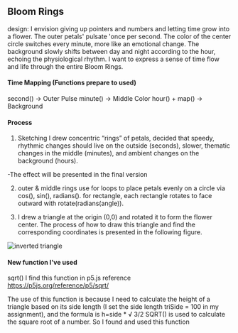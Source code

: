 ## Bloom Rings
design:
I envision giving up pointers and numbers and letting time grow into a flower. The outer petals' pulsate 'once per second. The color of the center circle switches every minute, more like an emotional change. The background slowly shifts between day and night according to the hour, echoing the physiological rhythm. I want to express a sense of time flow and life through the entire Bloom Rings.

#### Time Mapping (Functions prepare to used)
second() → Outer Pulse
minute() → Middle Color
hour() + map() → Background


#### Process
1. Sketching 
I drew concentric “rings” of petals, decided that speedy, rhythmic changes should live on the outside (seconds), slower, thematic changes in the middle (minutes), and ambient changes on the background (hours).

-The effect will be presented in the final version

2. outer & middle rings use for loops to place petals evenly on a circle via cos(), sin(), radians().
for rectangle, each rectangle rotates to face outward with rotate(radians(angle)).

3. I drew a triangle at the origin (0,0) and rotated it to form the flower center. The process of how to draw this triangle and find the corresponding coordinates is presented in the following figure.

![inverted triangle](.IMG_3166.jpg)


#### New function I've used
sqrt()
I find this function in p5.js reference
https://p5js.org/reference/p5/sqrt/

The use of this function is because I need to calculate the height of a triangle based on its side length (I set the side length triSide = 100 in my assignment), and the formula is h=side * √ 3/2
SQRT() is used to calculate the square root of a number. So I found and used this function

